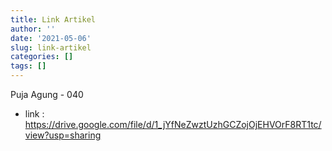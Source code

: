 ```yaml
---
title: Link Artikel
author: ''
date: '2021-05-06'
slug: link-artikel
categories: []
tags: []
---
```


Puja Agung - 040 

- link :
https://drive.google.com/file/d/1_jYfNeZwztUzhGCZojOjEHVOrF8RT1tc/view?usp=sharing